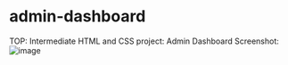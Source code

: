 # admin-dashboard
TOP: Intermediate HTML and CSS project: Admin Dashboard
Screenshot:
![image](https://github.com/user-attachments/assets/b4ac2adf-93b5-48e6-bc4e-a08bb930d863)
